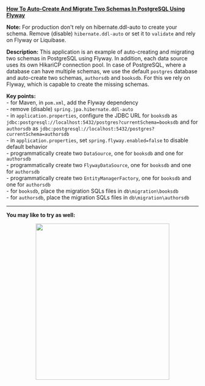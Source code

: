 
**[How To Auto-Create And Migrate Two Schemas In PostgreSQL Using Flyway](https://github.com/AnghelLeonard/Hibernate-SpringBoot/tree/master/HibernateSpringBootPostgreSqlFlywayTwoSchemas)**

**Note:** For production don't rely on hibernate.ddl-auto to create your schema. Remove (disable) `hibernate.ddl-auto` or set it to `validate` and rely on Flyway or Liquibase.

**Description:** This application is an example of auto-creating and migrating two schemas in PostgreSQL using Flyway. In addition, each data source uses its own HikariCP connection pool. In case of PostgreSQL, where a database can have multiple schemas, we use the default `postgres` database and auto-create two schemas, `authorsdb` and `booksdb`. For this we rely on Flyway, which is capable to create the missing schemas.

**Key points:**\
     - for Maven, in `pom.xml`, add the Flyway dependency\
     - remove (disable) `spring.jpa.hibernate.ddl-auto`\
     - in `application.properties`, configure the JDBC URL for `booksdb` as `jdbc:postgresql://localhost:5432/postgres?currentSchema=booksdb` and for `authorsdb` as `jdbc:postgresql://localhost:5432/postgres?currentSchema=authorsdb`\
     - in `application.properties`, set `spring.flyway.enabled=false` to disable default behavior\
     - programmatically create two `DataSource`, one for `booksdb` and one for `authorsdb`\
     - programmatically create two `FlywayDataSource`, one for `booksdb` and one for `authorsdb`\
     - programmatically create two `EntityManagerFactory`, one for `booksdb` and one for `authorsdb`\
     - for `booksdb`, place the migration SQLs files in `db\migration\booksdb`\
     - for `authorsdb`, place the migration SQLs files in `db\migration\authorsdb`    

-------------------------------

**You may like to try as well:**
<a href="https://leanpub.com/java-persistence-performance-illustrated-guide"><p align="center"><img src="https://github.com/AnghelLeonard/Hibernate-SpringBoot/blob/master/Java%20Persistence%20Performance%20Illustrated%20Guide.jpg" height="410" width="350"/></p></a>

